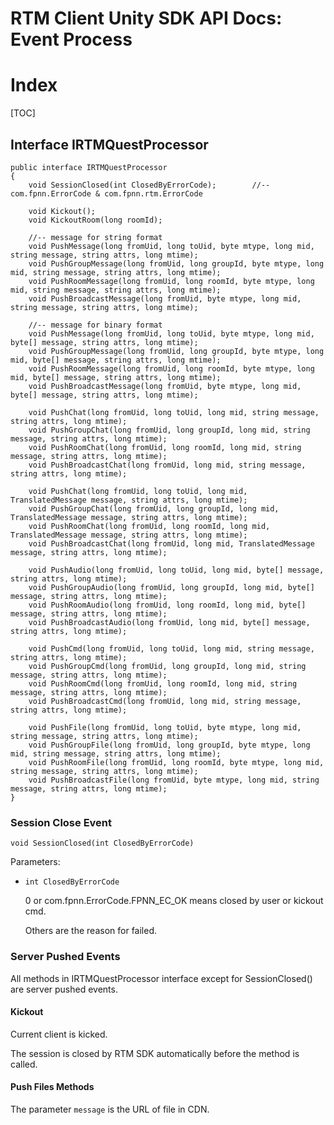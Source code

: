 # RTM Client Unity SDK API Docs: Event Process

# Index

[TOC]

## Interface IRTMQuestProcessor

    public interface IRTMQuestProcessor
    {
        void SessionClosed(int ClosedByErrorCode);        //-- com.fpnn.ErrorCode & com.fpnn.rtm.ErrorCode

        void Kickout();
        void KickoutRoom(long roomId);

        //-- message for string format
        void PushMessage(long fromUid, long toUid, byte mtype, long mid, string message, string attrs, long mtime);
        void PushGroupMessage(long fromUid, long groupId, byte mtype, long mid, string message, string attrs, long mtime);
        void PushRoomMessage(long fromUid, long roomId, byte mtype, long mid, string message, string attrs, long mtime);
        void PushBroadcastMessage(long fromUid, byte mtype, long mid, string message, string attrs, long mtime);

        //-- message for binary format
        void PushMessage(long fromUid, long toUid, byte mtype, long mid, byte[] message, string attrs, long mtime);
        void PushGroupMessage(long fromUid, long groupId, byte mtype, long mid, byte[] message, string attrs, long mtime);
        void PushRoomMessage(long fromUid, long roomId, byte mtype, long mid, byte[] message, string attrs, long mtime);
        void PushBroadcastMessage(long fromUid, byte mtype, long mid, byte[] message, string attrs, long mtime);

        void PushChat(long fromUid, long toUid, long mid, string message, string attrs, long mtime);
        void PushGroupChat(long fromUid, long groupId, long mid, string message, string attrs, long mtime);
        void PushRoomChat(long fromUid, long roomId, long mid, string message, string attrs, long mtime);
        void PushBroadcastChat(long fromUid, long mid, string message, string attrs, long mtime);

        void PushChat(long fromUid, long toUid, long mid, TranslatedMessage message, string attrs, long mtime);
        void PushGroupChat(long fromUid, long groupId, long mid, TranslatedMessage message, string attrs, long mtime);
        void PushRoomChat(long fromUid, long roomId, long mid, TranslatedMessage message, string attrs, long mtime);
        void PushBroadcastChat(long fromUid, long mid, TranslatedMessage message, string attrs, long mtime);

        void PushAudio(long fromUid, long toUid, long mid, byte[] message, string attrs, long mtime);
        void PushGroupAudio(long fromUid, long groupId, long mid, byte[] message, string attrs, long mtime);
        void PushRoomAudio(long fromUid, long roomId, long mid, byte[] message, string attrs, long mtime);
        void PushBroadcastAudio(long fromUid, long mid, byte[] message, string attrs, long mtime);

        void PushCmd(long fromUid, long toUid, long mid, string message, string attrs, long mtime);
        void PushGroupCmd(long fromUid, long groupId, long mid, string message, string attrs, long mtime);
        void PushRoomCmd(long fromUid, long roomId, long mid, string message, string attrs, long mtime);
        void PushBroadcastCmd(long fromUid, long mid, string message, string attrs, long mtime);

        void PushFile(long fromUid, long toUid, byte mtype, long mid, string message, string attrs, long mtime);
        void PushGroupFile(long fromUid, long groupId, byte mtype, long mid, string message, string attrs, long mtime);
        void PushRoomFile(long fromUid, long roomId, byte mtype, long mid, string message, string attrs, long mtime);
        void PushBroadcastFile(long fromUid, byte mtype, long mid, string message, string attrs, long mtime);
    }

### Session Close Event

	void SessionClosed(int ClosedByErrorCode)

Parameters:

+ `int ClosedByErrorCode`

	0 or com.fpnn.ErrorCode.FPNN_EC_OK means closed by user or kickout cmd.

	Others are the reason for failed.

### Server Pushed Events

All methods in IRTMQuestProcessor interface except for SessionClosed() are server pushed events.

#### Kickout

Current client is kicked.

The session is closed by RTM SDK automatically before the method is called.

#### Push Files Methods

The parameter `message` is the URL of file in CDN.